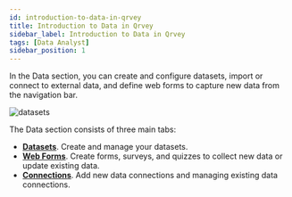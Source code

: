 ```yaml
---
id: introduction-to-data-in-qrvey
title: Introduction to Data in Qrvey 
sidebar_label: Introduction to Data in Qrvey
tags: [Data Analyst]
sidebar_position: 1
---
```


<div style={{textAlign: "justify"}}>

In the Data section, you can create and configure datasets, import or connect to external data, and define web forms to capture new data from the navigation bar.

![datasets](https://s3.amazonaws.com/cdn.qrvey.com/documentation_assets/ui-docs/datasets/3.4.2.1_overview/overview-navig.png#thumbnail-60) 

The Data section consists of three main tabs:
* **[Datasets](../data/datasets/overview-of-datasets.md)**. Create and manage your datasets. 
* **[Web Forms](../data/web-form/overview-of-web-forms.md)**. Create forms, surveys, and quizzes to collect new data or update existing data.
* **[Connections](../data/connections/overview-of-connections.md)**. Add new data connections and managing existing data connections. 


</div>